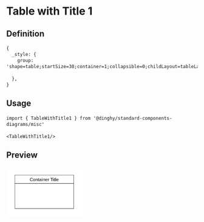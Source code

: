 # Table with Title 1

## Definition

```
{
  _style: {
    group: 'shape=table;startSize=30;container=1;collapsible=0;childLayout=tableLayout;strokeColor=default;fontSize=16;',
    
  },
}
```

## Usage

```
import { TableWithTitle1 } from '@dinghy/standard-components-diagrams/misc'

<TableWithTitle1/>
```

## Preview

<img src="./table-with-title-1.png" width="200"/>
